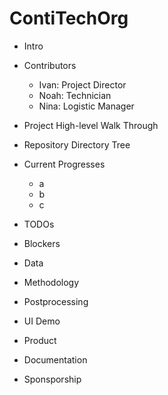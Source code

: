 # ContiTechOrg

- Intro
- Contributors
  - Ivan: Project Director
  - Noah: Technician
  - Nina: Logistic Manager
- Project High-level Walk Through
- Repository Directory Tree
 

- Current Progresses
  - a
  - b
  - c
- TODOs
- Blockers


- Data
- Methodology
- Postprocessing
- UI Demo
- Product
- Documentation

- Sponsporship
